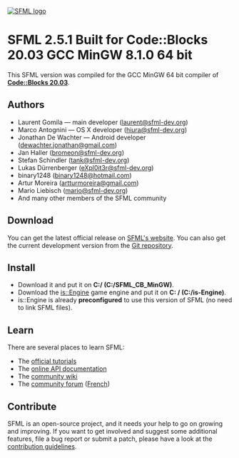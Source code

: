 [![SFML logo](https://www.sfml-dev.org/images/logo.png)](https://www.sfml-dev.org)

# SFML 2.5.1 Built for Code::Blocks 20.03 GCC MinGW 8.1.0 64 bit

This SFML version was compiled for the GCC MinGW 64 bit compiler of 
**[Code::Blocks 20.03](https://sourceforge.net/projects/codeblocks/files/Binaries/20.03/Windows/codeblocks-20.03mingw-setup.exe/download)**.

## Authors

  - Laurent Gomila — main developer (laurent@sfml-dev.org)
  - Marco Antognini — OS X developer (hiura@sfml-dev.org)
  - Jonathan De Wachter — Android developer (dewachter.jonathan@gmail.com)
  - Jan Haller (bromeon@sfml-dev.org)
  - Stefan Schindler (tank@sfml-dev.org)
  - Lukas Dürrenberger (eXpl0it3r@sfml-dev.org)
  - binary1248 (binary1248@hotmail.com)
  - Artur Moreira (artturmoreira@gmail.com)
  - Mario Liebisch (mario@sfml-dev.org)
  - And many other members of the SFML community

## Download

You can get the latest official release on [SFML's website](https://www.sfml-dev.org/download.php). You can also get the current development version from the [Git repository](https://github.com/SFML/SFML).

## Install
- Download it and put it on **C:/ (C:/SFML_CB_MinGW)**.
- Download the [is::Engine](https://github.com/Is-Daouda/is-Engine) game engine and put it on **C: / (C:/is-Engine)**.
- is::Engine is already **preconfigured** to use this version of SFML (no need to link SFML files).

## Learn

There are several places to learn SFML:

  * The [official tutorials](https://www.sfml-dev.org/tutorials/)
  * The [online API documentation](https://www.sfml-dev.org/documentation/)
  * The [community wiki](https://github.com/SFML/SFML/wiki/)
  * The [community forum](https://en.sfml-dev.org/forums/) ([French](https://fr.sfml-dev.org/forums/))

## Contribute

SFML is an open-source project, and it needs your help to go on growing and improving. If you want to get involved and suggest some additional features, file a bug report or submit a patch, please have a look at the [contribution guidelines](https://www.sfml-dev.org/contribute.php).
